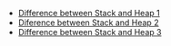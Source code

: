 * [Difference between Stack and Heap 1](https://www.quora.com/Objective-C-programming-language/What-is-the-difference-between-the-stack-and-the-heap)
* [Diference between Stack and Heap 2](http://www.programmerinterview.com/index.php/data-structures/difference-between-stack-and-heap/)
* [Difference between Stack and Heap 3](http://stackoverflow.com/questions/79923/what-and-where-are-the-stack-and-heap)
